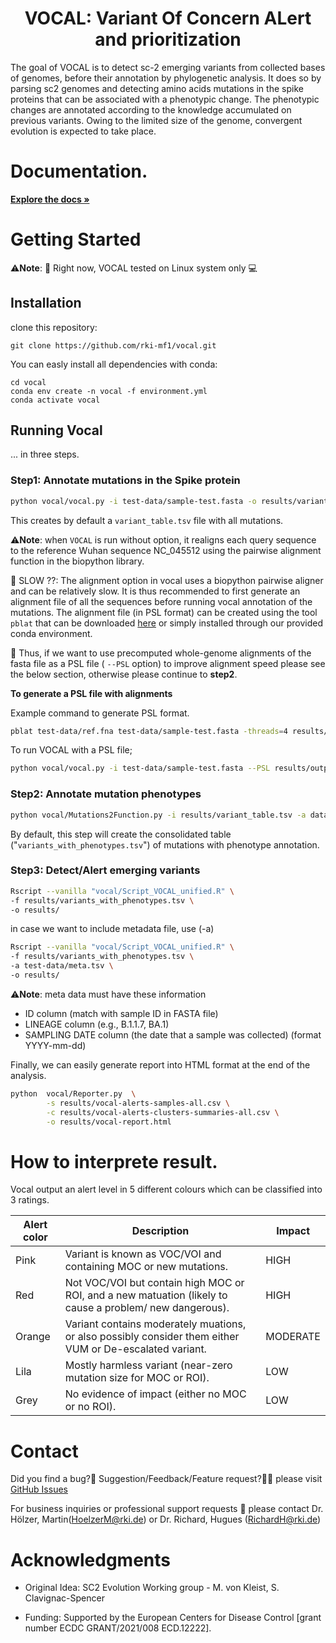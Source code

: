 <div id="top"></div>

<div align="center">
<h1 align="center"> VOCAL: Variant Of Concern ALert and prioritization </h1>
</div>
The goal of VOCAL is to detect sc-2 emerging variants from collected bases of genomes, before their annotation by phylogenetic analysis.
It does so by parsing sc2 genomes and detecting amino acids mutations in the spike proteins that can be associated with a phenotypic change. The phenotypic changes are annotated according to the knowledge accumulated on previous variants. Owing to the limited size of the genome, convergent evolution is expected to take place. 

# Documentation.

<a href="https://rki-mf1.github.io/vocal-doc/"><strong>Explore the docs »</strong></a>

# Getting Started

⚠️**Note**: 🔌 Right now, VOCAL tested on Linux system only 💻 

## Installation

clone this repository:
```
git clone https://github.com/rki-mf1/vocal.git
```

You can easly install all dependencies with conda:
```
cd vocal
conda env create -n vocal -f environment.yml
conda activate vocal
```

## Running Vocal
... in three steps.

### Step1: Annotate mutations in the Spike protein

```bash
python vocal/vocal.py -i test-data/sample-test.fasta -o results/variant_table.tsv
```
This creates by default a `variant_table.tsv` file with all mutations. 

⚠️**Note**: when `VOCAL` is run without option, it realigns each query sequence to the reference Wuhan sequence NC_045512 using the pairwise alignment function in the biopython library.
 
🐌 SLOW ??:  The alignment option in vocal uses a biopython pairwise aligner and can be relatively slow. It is thus recommended to first generate an alignment file of all the sequences before running vocal annotation of the mutations.
The alignment file (in PSL format) can be created using the tool `pblat` that can be downloaded [here](https://icebert.github.io/pblat/) or simply installed through our provided conda environment.

👀 Thus, if we want to use precomputed whole-genome alignments of the fasta file as a PSL file ( `--PSL` option) to improve alignment speed please see the below section, otherwise please continue to **step2**.

**To generate a PSL file with alignments**

Example command to generate PSL format.
```bash
pblat test-data/ref.fna test-data/sample-test.fasta -threads=4 results/output.psl
```

To run VOCAL with a PSL file;
```bash
python vocal/vocal.py -i test-data/sample-test.fasta --PSL results/output.psl -o results/variant_table.tsv
```

### Step2: Annotate mutation phenotypes

```bash
python vocal/Mutations2Function.py -i results/variant_table.tsv -a data/table_cov2_mutations_annotation.tsv -o results/variants_with_phenotypes.tsv 
```
By default, this step will create the consolidated table ("`variants_with_phenotypes.tsv`") of mutations with phenotype annotation. 

### Step3: Detect/Alert emerging variants

```bash
Rscript --vanilla "vocal/Script_VOCAL_unified.R" \
-f results/variants_with_phenotypes.tsv \
-o results/ 
```

in case we want to include metadata file, use (-a)
```bash
Rscript --vanilla "vocal/Script_VOCAL_unified.R" \
-f results/variants_with_phenotypes.tsv \
-a test-data/meta.tsv \
-o results/ 
```
⚠️**Note**: meta data must have these information
* ID column (match with sample ID in FASTA file)
* LINEAGE column (e.g., B.1.1.7, BA.1)
* SAMPLING DATE column (the date that a sample was collected) (format YYYY-mm-dd)

Finally, we can easily generate report into HTML format at the end of the analysis.

```bash
python  vocal/Reporter.py  \
        -s results/vocal-alerts-samples-all.csv \
        -c results/vocal-alerts-clusters-summaries-all.csv \
        -o results/vocal-report.html 
```

# How to interprete result.

Vocal output an alert level in 5 different colours which can be classified into 3 ratings.

| Alert color      | Description | Impact | 
| ----------- | ----------- | ----------- |
| Pink | Variant is known as VOC/VOI and containing MOC or new mutations.   | HIGH |
| Red | Not VOC/VOI but contain high MOC or ROI, and a new matuation (likely to cause a problem/ new dangerous).  | HIGH |
| Orange | Variant contains moderately muations, or also possibly consider them either VUM or De-escalated variant.   | MODERATE |
| Lila | Mostly harmless variant (near-zero mutation size for MOC or ROI). | LOW |
| Grey | No evidence of impact (either no MOC or no ROI).     | LOW |

# Contact

Did you find a bug?🐛 Suggestion/Feedback/Feature request?👨‍💻 please visit [GitHub Issues](https://github.com/rki-mf1/vocal/issues)

For business inquiries or professional support requests 🍺 please contact 
Dr. Hölzer, Martin(<HoelzerM@rki.de>) or Dr. Richard, Hugues (<RichardH@rki.de>)

# Acknowledgments

* Original Idea: SC2 Evolution Working group - M. von Kleist, S. Clavignac-Spencer

* Funding: Supported by the European Centers for Disease Control [grant number ECDC GRANT/2021/008 ECD.12222].



